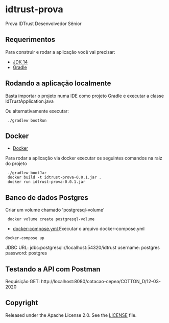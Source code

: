 # idtrust-prova

Prova IDTrust Desenvolvedor Sênior

## Requerimentos

Para construir e rodar a aplicação você vai precisar:

- [JDK 14](https://www.oracle.com/java/technologies/javase/jdk14-archive-downloads.html)
- [Gradle](https://gradle.org/install/)

## Rodando a aplicação localmente

Basta importar o projeto numa IDE como projeto Gradle e executar a classe IdTrustApplication.java

Ou alternativamente executar:
```shell
 ./gradlew bootRun
```

## Docker

- [Docker](https://www.docker.com/products/docker-desktop)

Para rodar a aplicação via docker executar os seguintes comandos na raiz do projeto

```shell
 ./gradlew bootJar
 docker build -t idtrust-prova-0.0.1.jar .
 docker run idtrust-prova-0.0.1.jar
```

## Banco de dados Postgres
Criar um volume chamado 'postgresql-volume'

```shell
 docker volume create postgresql-volume
``` 
- [docker-compose.yml ](https://drive.google.com/file/d/1BzVluDULWZUnVFoG67OR6slpyJhv6vAy/view?usp=sharing)
Executar o arquivo docker-compose.yml

```shell
docker-compose up
``` 
JDBC URL: jdbc:postgresql://localhost:54320/idtrust
username: postgres
password: postgres

## Testando a API com Postman

Requisição GET:
http://localhost:8080/cotacao-cepea/COTTON_D/12-03-2020
 
## Copyright

Released under the Apache License 2.0. See the [LICENSE](https://github.com/codecentric/springboot-sample-app/blob/master/LICENSE) file.
